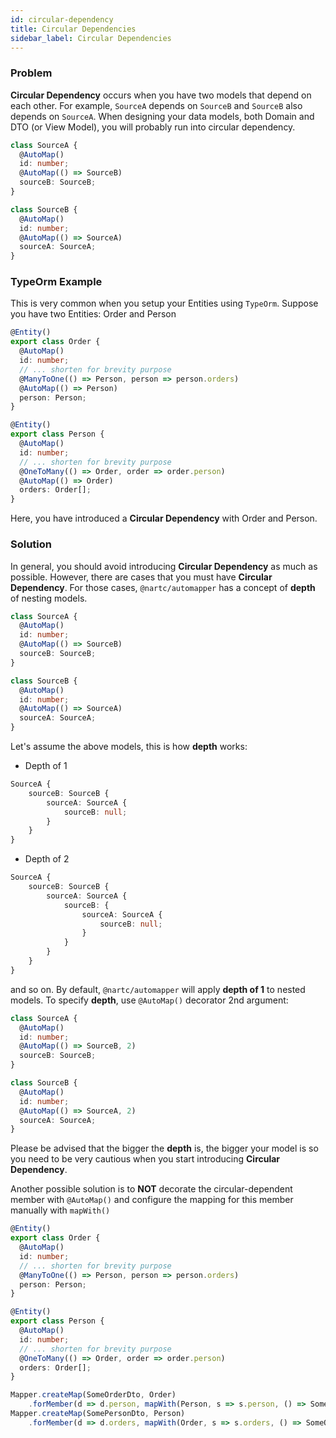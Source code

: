 ```yaml
---
id: circular-dependency
title: Circular Dependencies
sidebar_label: Circular Dependencies
---
```


### Problem

**Circular Dependency** occurs when you have two models that depend on each other. For example, `SourceA` depends on `SourceB` and `SourceB` also depends on `SourceA`.
When designing your data models, both Domain and DTO (or View Model), you will probably run into circular dependency.

```typescript
class SourceA {
  @AutoMap()
  id: number;
  @AutoMap(() => SourceB)
  sourceB: SourceB;
}

class SourceB {
  @AutoMap()
  id: number;
  @AutoMap(() => SourceA)
  sourceA: SourceA;
}
```

### TypeOrm Example

This is very common when you setup your Entities using `TypeOrm`. Suppose you have two Entities: Order and Person

```typescript
@Entity()
export class Order {
  @AutoMap()
  id: number;
  // ... shorten for brevity purpose
  @ManyToOne(() => Person, person => person.orders)
  @AutoMap(() => Person)
  person: Person;
}

@Entity()
export class Person {
  @AutoMap()
  id: number;
  // ... shorten for brevity purpose
  @OneToMany(() => Order, order => order.person)
  @AutoMap(() => Order)
  orders: Order[];
}
```

Here, you have introduced a **Circular Dependency** with Order and Person.

### Solution

In general, you should avoid introducing **Circular Dependency** as much as possible. However, there are cases that you must have **Circular Dependency**.
For those cases, `@nartc/automapper` has a concept of **depth** of nesting models.

```typescript
class SourceA {
  @AutoMap()
  id: number;
  @AutoMap(() => SourceB)
  sourceB: SourceB;
}

class SourceB {
  @AutoMap()
  id: number;
  @AutoMap(() => SourceA)
  sourceA: SourceA;
}
```

Let's assume the above models, this is how **depth** works:

- Depth of 1

```typescript
SourceA {
    sourceB: SourceB {
        sourceA: SourceA {
            sourceB: null;
        }
    }
}
```

- Depth of 2

```typescript
SourceA {
    sourceB: SourceB {
        sourceA: SourceA {
            sourceB: {
                sourceA: SourceA {
                    sourceB: null;
                }
            }
        }
    }
}
```

and so on. By default, `@nartc/automapper` will apply **depth of 1** to nested models. To specify **depth**, use `@AutoMap()` decorator 2nd argument:

```typescript
class SourceA {
  @AutoMap()
  id: number;
  @AutoMap(() => SourceB, 2)
  sourceB: SourceB;
}

class SourceB {
  @AutoMap()
  id: number;
  @AutoMap(() => SourceA, 2)
  sourceA: SourceA;
}
```

Please be advised that the bigger the **depth** is, the bigger your model is so you need to be very cautious when you start introducing **Circular Dependency**.

Another possible solution is to **NOT** decorate the circular-dependent member with `@AutoMap()` and configure the mapping for this member manually with `mapWith()`

```typescript
@Entity()
export class Order {
  @AutoMap()
  id: number;
  // ... shorten for brevity purpose
  @ManyToOne(() => Person, person => person.orders)
  person: Person;
}

@Entity()
export class Person {
  @AutoMap()
  id: number;
  // ... shorten for brevity purpose
  @OneToMany(() => Order, order => order.person)
  orders: Order[];
}

Mapper.createMap(SomeOrderDto, Order)
    .forMember(d => d.person, mapWith(Person, s => s.person, () => SomePersonDto);
Mapper.createMap(SomePersonDto, Person)
    .forMember(d => d.orders, mapWith(Order, s => s.orders, () => SomeOrderDto);
```
